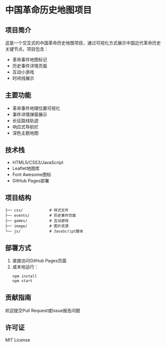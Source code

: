 # 中国革命历史地图项目

## 项目简介
这是一个交互式的中国革命历史地图项目，通过可视化方式展示中国近代革命历史关键节点。项目包含：

- 革命事件地图标记
- 历史事件详情页面
- 互动小游戏
- 时间线展示

## 主要功能
- 革命事件地理位置可视化
- 事件详情弹窗展示
- 长征路线轨迹
- 响应式导航栏
- 深色主题地图

## 技术栈
- HTML5/CSS3/JavaScript
- Leaflet地图库
- Font Awesome图标
- GitHub Pages部署

## 项目结构
```
├── css/            # 样式文件
├── events/         # 历史事件页面
├── games/          # 互动游戏
├── image/          # 图片资源
└── js/             # JavaScript脚本
```

## 部署方式
1. 直接访问GitHub Pages页面
2. 或本地运行：
   ```bash
   npm install
   npm start
   ```

## 贡献指南
欢迎提交Pull Request或Issue报告问题

## 许可证
MIT License

